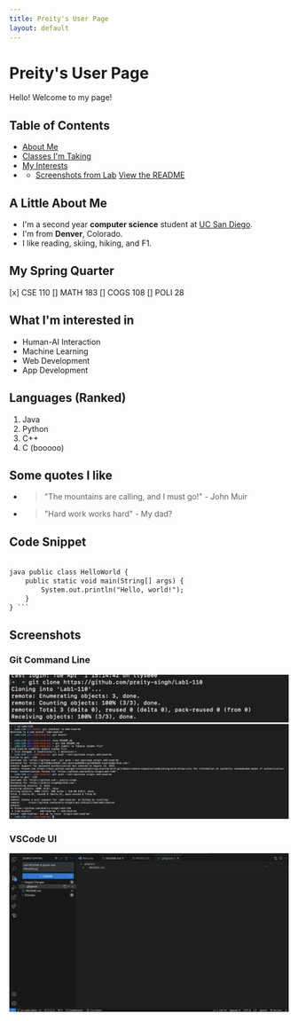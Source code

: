```yaml
---
title: Preity's User Page
layout: default
---
```


# Preity's User Page

Hello! Welcome to my page!

## Table of Contents
- [About Me](#a-little-about-me)
- [Classes I'm Taking](#my-spring-quarter)
- [My Interests](#what-im-interested-in)
- - [Screenshots from Lab](#screenshots)
[View the README](./README.md)

## A Little About Me
- I'm a second year **computer science** student at [UC San Diego](https://ucsd.edu). 
- I'm from **Denver**, Colorado.
- I like reading, skiing, hiking, and F1.
  
## My Spring Quarter
[x] CSE 110
[] MATH 183
[] COGS 108
[] POLI 28

## What I'm interested in
- Human-AI Interaction
- Machine Learning
- Web Development
- App Development
  
## Languages (Ranked)
1. Java
2. Python
3. C++
4. C (booooo)
  
## Some quotes I like 
- > "The mountains are calling, and I must go!" - John Muir 
- > "Hard work works hard" - My dad?

## Code Snippet 
<pre> <code> 
java public class HelloWorld { 
    public static void main(String[] args) { 
        System.out.println("Hello, world!"); 
    }
} ``` </code> </pre>

## Screenshots
### Git Command Line
![Command Line 1](part2-1.png)
![Command Line 2](part2-2.png)

### VSCode UI
![VS code](VSCode-commit.png)




